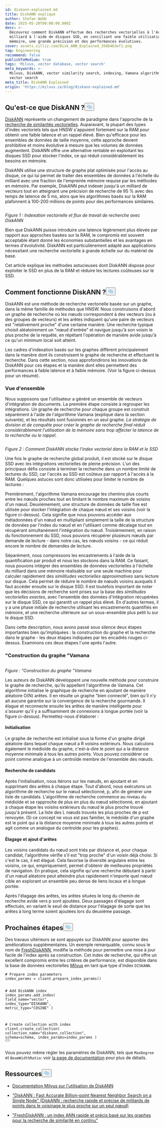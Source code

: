 ```yaml
---
id: diskann-explained.md
title: DiskANN expliqué
author: Stefan Webb
date: 2025-05-20T00:00:00.000Z
desc: >-
  Découvrez comment DiskANN effectue des recherches vectorielles à l'échelle du
  milliard à l'aide de disques SSD, en conciliant une faible utilisation de la
  mémoire, une grande précision et des performances évolutives.
cover: assets.zilliz.com/Disk_ANN_Explained_35db4b3ef1.png
tag: Engineering
recommend: false
publishToMedium: true
tags: 'Milvus, vector database, vector search'
meta_keywords: >-
  Milvus, DiskANN, vector similarity search, indexing, Vamana algorithm, disk
  vector search
meta_title: DiskANN Explained
origin: 'https://milvus.io/blog/diskann-explained.md'
---
```

<h2 id="What-is-DiskANN" class="common-anchor-header">Qu'est-ce que DiskANN ?<button data-href="#What-is-DiskANN" class="anchor-icon" translate="no">
      <svg translate="no"
        aria-hidden="true"
        focusable="false"
        height="20"
        version="1.1"
        viewBox="0 0 16 16"
        width="16"
      >
        <path
          fill="#0092E4"
          fill-rule="evenodd"
          d="M4 9h1v1H4c-1.5 0-3-1.69-3-3.5S2.55 3 4 3h4c1.45 0 3 1.69 3 3.5 0 1.41-.91 2.72-2 3.25V8.59c.58-.45 1-1.27 1-2.09C10 5.22 8.98 4 8 4H4c-.98 0-2 1.22-2 2.5S3 9 4 9zm9-3h-1v1h1c1 0 2 1.22 2 2.5S13.98 12 13 12H9c-.98 0-2-1.22-2-2.5 0-.83.42-1.64 1-2.09V6.25c-1.09.53-2 1.84-2 3.25C6 11.31 7.55 13 9 13h4c1.45 0 3-1.69 3-3.5S14.5 6 13 6z"
        ></path>
      </svg>
    </button></h2><p><a href="https://github.com/microsoft/DiskANN">DiskANN</a> représente un changement de paradigme dans l'approche de la <a href="https://zilliz.com/learn/vector-similarity-search">recherche de similarités vectorielles</a>. Auparavant, la plupart des types d'index vectoriels tels que HNSW s'appuient fortement sur la RAM pour obtenir une faible latence et un rappel élevé. Bien qu'efficace pour les ensembles de données de taille moyenne, cette approche devient prohibitive et moins évolutive à mesure que les volumes de données augmentent. DiskANN offre une alternative rentable en exploitant les disques SSD pour stocker l'index, ce qui réduit considérablement les besoins en mémoire.</p>
<p>DiskANN utilise une structure de graphe plat optimisée pour l'accès au disque, ce qui lui permet de traiter des ensembles de données à l'échelle du milliard avec une fraction de l'empreinte mémoire requise par les méthodes en mémoire. Par exemple, DiskANN peut indexer jusqu'à un milliard de vecteurs tout en atteignant une précision de recherche de 95 % avec des temps de latence de 5 ms, alors que les algorithmes basés sur la RAM plafonnent à 100-200 millions de points pour des performances similaires.</p>
<p>
  <span class="img-wrapper">
    <img translate="no" src="https://assets.zilliz.com/Vector_indexing_and_search_workflow_with_Disk_ANN_41cdf33652.png" alt="" class="doc-image" id="" />
    <span></span>
  </span>
</p>
<p><em>Figure 1 : Indexation vectorielle et flux de travail de recherche avec DiskANN</em></p>
<p>Bien que DiskANN puisse introduire une latence légèrement plus élevée par rapport aux approches basées sur la RAM, le compromis est souvent acceptable étant donné les économies substantielles et les avantages en termes d'évolutivité. DiskANN est particulièrement adapté aux applications nécessitant une recherche vectorielle à grande échelle sur du matériel de base.</p>
<p>Cet article explique les méthodes astucieuses dont DiskANN dispose pour exploiter le SSD en plus de la RAM et réduire les lectures coûteuses sur le SSD.</p>
<h2 id="How-Does-DiskANN-Work" class="common-anchor-header">Comment fonctionne DiskANN ?<button data-href="#How-Does-DiskANN-Work" class="anchor-icon" translate="no">
      <svg translate="no"
        aria-hidden="true"
        focusable="false"
        height="20"
        version="1.1"
        viewBox="0 0 16 16"
        width="16"
      >
        <path
          fill="#0092E4"
          fill-rule="evenodd"
          d="M4 9h1v1H4c-1.5 0-3-1.69-3-3.5S2.55 3 4 3h4c1.45 0 3 1.69 3 3.5 0 1.41-.91 2.72-2 3.25V8.59c.58-.45 1-1.27 1-2.09C10 5.22 8.98 4 8 4H4c-.98 0-2 1.22-2 2.5S3 9 4 9zm9-3h-1v1h1c1 0 2 1.22 2 2.5S13.98 12 13 12H9c-.98 0-2-1.22-2-2.5 0-.83.42-1.64 1-2.09V6.25c-1.09.53-2 1.84-2 3.25C6 11.31 7.55 13 9 13h4c1.45 0 3-1.69 3-3.5S14.5 6 13 6z"
        ></path>
      </svg>
    </button></h2><p>DiskANN est une méthode de recherche vectorielle basée sur un graphe, dans la même famille de méthodes que HNSW. Nous construisons d'abord un graphe de recherche où les nœuds correspondent à des vecteurs (ou à des groupes de vecteurs) et les arêtes indiquent qu'une paire de vecteurs est "relativement proche" d'une certaine manière. Une recherche typique choisit aléatoirement un "nœud d'entrée" et navigue jusqu'à son voisin le plus proche de la requête, en répétant l'opération de manière avide jusqu'à ce qu'un minimum local soit atteint.</p>
<p>Les cadres d'indexation basés sur les graphes diffèrent principalement dans la manière dont ils construisent le graphe de recherche et effectuent la recherche. Dans cette section, nous approfondirons les innovations de DiskANN pour ces étapes et la manière dont elles permettent des performances à faible latence et à faible mémoire. (Voir la figure ci-dessus pour un résumé).</p>
<h3 id="An-Overview" class="common-anchor-header">Vue d'ensemble</h3><p>Nous supposons que l'utilisateur a généré un ensemble de vecteurs d'intégration de documents. La première étape consiste à regrouper les intégrations. Un graphe de recherche pour chaque groupe est construit séparément à l'aide de l'algorithme Vamana (expliqué dans la section suivante), et les résultats sont fusionnés en un seul graphe. <em>La stratégie de division et de conquête pour créer le graphe de recherche final réduit considérablement l'utilisation de la mémoire sans trop affecter la latence de la recherche ou le rappel.</em></p>
<p>
  <span class="img-wrapper">
    <img translate="no" src="https://assets.zilliz.com/How_Disk_ANN_stores_vector_index_across_RAM_and_SSD_d6564b087f.jpg" alt="" class="doc-image" id="" />
    <span></span>
  </span>
</p>
<p><em>Figure 2 : Comment DiskANN stocke l'index vectoriel dans la RAM et le SSD</em></p>
<p>Une fois le graphe de recherche global produit, il est stocké sur le disque SSD avec les intégrations vectorielles de pleine précision. L'un des principaux défis consiste à terminer la recherche dans un nombre limité de lectures du SSD, car l'accès au SSD est coûteux par rapport à l'accès à la RAM. Quelques astuces sont donc utilisées pour limiter le nombre de lectures :</p>
<p>Premièrement, l'algorithme Vamana encourage les chemins plus courts entre les nœuds proches tout en limitant le nombre maximum de voisins d'un nœud. Deuxièmement, une structure de données de taille fixe est utilisée pour stocker l'intégration de chaque nœud et ses voisins (voir la figure ci-dessus). Cela signifie que nous pouvons accéder aux métadonnées d'un nœud en multipliant simplement la taille de la structure de données par l'index du nœud et en l'utilisant comme décalage tout en récupérant simultanément l'intégration du nœud. Troisièmement, en raison du fonctionnement du SSD, nous pouvons récupérer plusieurs nœuds par demande de lecture - dans notre cas, les nœuds voisins - ce qui réduit encore le nombre de demandes de lecture.</p>
<p>Séparément, nous compressons les encastrements à l'aide de la quantification par produit et nous les stockons dans la RAM. Ce faisant, nous pouvons intégrer des ensembles de données vectorielles à l'échelle du milliard dans une mémoire réalisable sur une seule machine pour calculer rapidement des <em>similitudes vectorielles approximatives</em> sans lecture sur disque. Cela permet de réduire le nombre de nœuds voisins auxquels il faut accéder ensuite sur le disque SSD. Il est toutefois important de noter que les décisions de recherche sont prises sur la base des <em>similitudes vectorielles exactes</em>, avec l'ensemble des données d'intégration récupérées sur le disque SSD, ce qui garantit un rappel plus élevé. En d'autres termes, il y a une phase initiale de recherche utilisant les encastrements quantifiés en mémoire, et une recherche ultérieure sur un sous-ensemble plus petit lu sur le disque SSD.</p>
<p>Dans cette description, nous avons passé sous silence deux étapes importantes bien qu'impliquées : la construction du graphe et la recherche dans le graphe - les deux étapes indiquées par les encadrés rouges ci-dessus. Examinons ces deux étapes l'une après l'autre.</p>
<h3 id="Vamana-Graph-Construction" class="common-anchor-header">"Construction du graphe "Vamana</h3><p>
  <span class="img-wrapper">
    <img translate="no" src="https://assets.zilliz.com/Vamana_Graph_Construction_ecb4dab839.jpg" alt="" class="doc-image" id="" />
    <span></span>
  </span>
</p>
<p><em>Figure : "Construction du graphe "Vamana</em></p>
<p>Les auteurs de DiskANN développent une nouvelle méthode pour construire le graphe de recherche, qu'ils appellent l'algorithme de Vamana. Cet algorithme initialise le graphique de recherche en ajoutant de manière aléatoire O(N) arêtes. Il en résulte un graphe "bien connecté", bien qu'il n'y ait aucune garantie sur la convergence de la recherche gourmande. Il élague et reconnecte ensuite les arêtes de manière intelligente pour s'assurer qu'il y a suffisamment de connexions à longue portée (voir la figure ci-dessus). Permettez-nous d'élaborer :</p>
<h4 id="Initialization" class="common-anchor-header">Initialisation</h4><p>Le graphe de recherche est initialisé sous la forme d'un graphe dirigé aléatoire dans lequel chaque nœud a R voisins extérieurs. Nous calculons également le médioïde du graphe, c'est-à-dire le point qui a la distance moyenne minimale à tous les autres points. Vous pouvez considérer ce point comme analogue à un centroïde membre de l'ensemble des nœuds.</p>
<h4 id="Search-for-Candidates" class="common-anchor-header">Recherche de candidats</h4><p>Après l'initialisation, nous itérons sur les nœuds, en ajoutant et en supprimant des arêtes à chaque étape. Tout d'abord, nous exécutons un algorithme de recherche sur le nœud sélectionné, p, afin de générer une liste de candidats. L'algorithme de recherche commence au niveau du médioïde et se rapproche de plus en plus du nœud sélectionné, en ajoutant à chaque étape les voisins extérieurs du nœud le plus proche trouvé jusqu'à présent. La liste des L nœuds trouvés les plus proches de p est renvoyée. (Si ce concept ne vous est pas familier, le médoïde d'un graphe est le point qui a la distance moyenne minimale à tous les autres points et agit comme un analogue du centroïde pour les graphes).</p>
<h4 id="Pruning-and-Adding-Edges" class="common-anchor-header">Élagage et ajout d'arêtes</h4><p>Les voisins candidats du nœud sont triés par distance et, pour chaque candidat, l'algorithme vérifie s'il est "trop proche" d'un voisin déjà choisi. Si c'est le cas, il est élagué. Cela favorise la diversité angulaire entre les voisins, ce qui, empiriquement, permet d'obtenir de meilleures propriétés de navigation. En pratique, cela signifie qu'une recherche débutant à partir d'un nœud aléatoire peut atteindre plus rapidement n'importe quel nœud cible en explorant un ensemble peu dense de liens locaux et à longue portée.</p>
<p>Après l'élagage des arêtes, les arêtes situées le long du chemin de recherche avide vers p sont ajoutées. Deux passages d'élagage sont effectués, en variant le seuil de distance pour l'élagage de sorte que les arêtes à long terme soient ajoutées lors du deuxième passage.</p>
<h2 id="What’s-Next" class="common-anchor-header">Prochaines étapes<button data-href="#What’s-Next" class="anchor-icon" translate="no">
      <svg translate="no"
        aria-hidden="true"
        focusable="false"
        height="20"
        version="1.1"
        viewBox="0 0 16 16"
        width="16"
      >
        <path
          fill="#0092E4"
          fill-rule="evenodd"
          d="M4 9h1v1H4c-1.5 0-3-1.69-3-3.5S2.55 3 4 3h4c1.45 0 3 1.69 3 3.5 0 1.41-.91 2.72-2 3.25V8.59c.58-.45 1-1.27 1-2.09C10 5.22 8.98 4 8 4H4c-.98 0-2 1.22-2 2.5S3 9 4 9zm9-3h-1v1h1c1 0 2 1.22 2 2.5S13.98 12 13 12H9c-.98 0-2-1.22-2-2.5 0-.83.42-1.64 1-2.09V6.25c-1.09.53-2 1.84-2 3.25C6 11.31 7.55 13 9 13h4c1.45 0 3-1.69 3-3.5S14.5 6 13 6z"
        ></path>
      </svg>
    </button></h2><p>Des travaux ultérieurs se sont appuyés sur DiskANN pour apporter des améliorations supplémentaires. Un exemple remarquable, connu sous le nom de <a href="https://arxiv.org/abs/2105.09613">FreshDiskANN</a>, modifie la méthode pour permettre une mise à jour facile de l'index après sa construction. Cet index de recherche, qui offre un excellent compromis entre les critères de performance, est disponible dans la base de données vectorielles <a href="https://milvus.io/docs/overview.md">Milvus</a> en tant que type d'index <code translate="no">DISKANN</code>.</p>
<pre><code translate="no" class="language-python"><span class="hljs-comment"># Prepare index parameters</span>
index_params = client.prepare_index_params()

<span class="hljs-comment"># Add DiskANN index</span>
index_params.add_index(
    field_name=<span class="hljs-string">&quot;vector&quot;</span>,
    index_type=<span class="hljs-string">&quot;DISKANN&quot;</span>,
    metric_type=<span class="hljs-string">&quot;COSINE&quot;</span>
)

<span class="hljs-comment"># Create collection with index</span>
client.create_collection(
    collection_name=<span class="hljs-string">&quot;diskann_collection&quot;</span>,
    schema=schema,
    index_params=index_params
)
<button class="copy-code-btn"></button></code></pre>
<p>Vous pouvez même régler les paramètres de DiskANN, tels que <code translate="no">MaxDegree</code> et <code translate="no">BeamWidthRatio</code>: voir <a href="https://milvus.io/docs/disk_index.md#On-disk-Index">la page de documentation</a> pour plus de détails.</p>
<h2 id="Resources" class="common-anchor-header">Ressources<button data-href="#Resources" class="anchor-icon" translate="no">
      <svg translate="no"
        aria-hidden="true"
        focusable="false"
        height="20"
        version="1.1"
        viewBox="0 0 16 16"
        width="16"
      >
        <path
          fill="#0092E4"
          fill-rule="evenodd"
          d="M4 9h1v1H4c-1.5 0-3-1.69-3-3.5S2.55 3 4 3h4c1.45 0 3 1.69 3 3.5 0 1.41-.91 2.72-2 3.25V8.59c.58-.45 1-1.27 1-2.09C10 5.22 8.98 4 8 4H4c-.98 0-2 1.22-2 2.5S3 9 4 9zm9-3h-1v1h1c1 0 2 1.22 2 2.5S13.98 12 13 12H9c-.98 0-2-1.22-2-2.5 0-.83.42-1.64 1-2.09V6.25c-1.09.53-2 1.84-2 3.25C6 11.31 7.55 13 9 13h4c1.45 0 3-1.69 3-3.5S14.5 6 13 6z"
        ></path>
      </svg>
    </button></h2><ul>
<li><p><a href="https://milvus.io/docs/disk_index.md#On-disk-Index">Documentation Milvus sur l'utilisation de DiskANN</a></p></li>
<li><p><a href="https://suhasjs.github.io/files/diskann_neurips19.pdf">"DiskANN : Fast Accurate Billion-point Nearest Neighbor Search on a Single Node" (DiskANN : recherche rapide et précise de milliards de points dans le voisinage le plus proche sur un seul nœud)</a></p></li>
<li><p><a href="https://arxiv.org/abs/2105.09613">"FreshDiskANN : un index ANN rapide et précis basé sur les graphes pour la recherche de similarité en continu"</a></p></li>
</ul>
